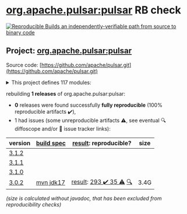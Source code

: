 [org.apache.pulsar:pulsar](https://central.sonatype.com/artifact/org.apache.pulsar/pulsar/versions) RB check
=======

[![Reproducible Builds](https://reproducible-builds.org/images/logos/rb.svg) an independently-verifiable path from source to binary code](https://reproducible-builds.org/)

## Project: [org.apache.pulsar:pulsar](https://central.sonatype.com/artifact/org.apache.pulsar/pulsar/versions)

Source code: [https://github.com/apache/pulsar.git](https://github.com/apache/pulsar.git)

<details><summary>This project defines 117 modules:</summary>

* [org.apache.pulsar.tests:integration](https://central.sonatype.com/artifact/org.apache.pulsar.tests/integration/3.0.2)
* [org.apache.pulsar:bouncy-castle-bc](https://central.sonatype.com/artifact/org.apache.pulsar/bouncy-castle-bc/3.0.2)
* [org.apache.pulsar:bouncy-castle-bcfips](https://central.sonatype.com/artifact/org.apache.pulsar/bouncy-castle-bcfips/3.0.2)
* [org.apache.pulsar:bouncy-castle-parent](https://central.sonatype.com/artifact/org.apache.pulsar/bouncy-castle-parent/3.0.2)
* [org.apache.pulsar:buildtools](https://central.sonatype.com/artifact/org.apache.pulsar/buildtools/3.0.2)
* [org.apache.pulsar:distribution](https://central.sonatype.com/artifact/org.apache.pulsar/distribution/3.0.2)
* [org.apache.pulsar:docker-images](https://central.sonatype.com/artifact/org.apache.pulsar/docker-images/3.0.2)
* [org.apache.pulsar:jclouds-shaded](https://central.sonatype.com/artifact/org.apache.pulsar/jclouds-shaded/3.0.2)
* [org.apache.pulsar:managed-ledger](https://central.sonatype.com/artifact/org.apache.pulsar/managed-ledger/3.0.2)
* [org.apache.pulsar:pulsar](https://central.sonatype.com/artifact/org.apache.pulsar/pulsar/3.0.2)
* [org.apache.pulsar:pulsar-all-docker-image](https://central.sonatype.com/artifact/org.apache.pulsar/pulsar-all-docker-image/3.0.2)
* [org.apache.pulsar:pulsar-broker](https://central.sonatype.com/artifact/org.apache.pulsar/pulsar-broker/3.0.2)
* [org.apache.pulsar:pulsar-broker-auth-athenz](https://central.sonatype.com/artifact/org.apache.pulsar/pulsar-broker-auth-athenz/3.0.2)
* [org.apache.pulsar:pulsar-broker-auth-oidc](https://central.sonatype.com/artifact/org.apache.pulsar/pulsar-broker-auth-oidc/3.0.2)
* [org.apache.pulsar:pulsar-broker-auth-sasl](https://central.sonatype.com/artifact/org.apache.pulsar/pulsar-broker-auth-sasl/3.0.2)
* [org.apache.pulsar:pulsar-broker-common](https://central.sonatype.com/artifact/org.apache.pulsar/pulsar-broker-common/3.0.2)
* [org.apache.pulsar:pulsar-client](https://central.sonatype.com/artifact/org.apache.pulsar/pulsar-client/3.0.2)
* [org.apache.pulsar:pulsar-client-1x](https://central.sonatype.com/artifact/org.apache.pulsar/pulsar-client-1x/3.0.2)
* [org.apache.pulsar:pulsar-client-1x-base](https://central.sonatype.com/artifact/org.apache.pulsar/pulsar-client-1x-base/3.0.2)
* [org.apache.pulsar:pulsar-client-2x-shaded](https://central.sonatype.com/artifact/org.apache.pulsar/pulsar-client-2x-shaded/3.0.2)
* [org.apache.pulsar:pulsar-client-admin](https://central.sonatype.com/artifact/org.apache.pulsar/pulsar-client-admin/3.0.2)
* [org.apache.pulsar:pulsar-client-admin-api](https://central.sonatype.com/artifact/org.apache.pulsar/pulsar-client-admin-api/3.0.2)
* [org.apache.pulsar:pulsar-client-admin-original](https://central.sonatype.com/artifact/org.apache.pulsar/pulsar-client-admin-original/3.0.2)
* [org.apache.pulsar:pulsar-client-all](https://central.sonatype.com/artifact/org.apache.pulsar/pulsar-client-all/3.0.2)
* [org.apache.pulsar:pulsar-client-api](https://central.sonatype.com/artifact/org.apache.pulsar/pulsar-client-api/3.0.2)
* [org.apache.pulsar:pulsar-client-auth-athenz](https://central.sonatype.com/artifact/org.apache.pulsar/pulsar-client-auth-athenz/3.0.2)
* [org.apache.pulsar:pulsar-client-auth-sasl](https://central.sonatype.com/artifact/org.apache.pulsar/pulsar-client-auth-sasl/3.0.2)
* [org.apache.pulsar:pulsar-client-messagecrypto-bc](https://central.sonatype.com/artifact/org.apache.pulsar/pulsar-client-messagecrypto-bc/3.0.2)
* [org.apache.pulsar:pulsar-client-original](https://central.sonatype.com/artifact/org.apache.pulsar/pulsar-client-original/3.0.2)
* [org.apache.pulsar:pulsar-client-tools](https://central.sonatype.com/artifact/org.apache.pulsar/pulsar-client-tools/3.0.2)
* [org.apache.pulsar:pulsar-client-tools-api](https://central.sonatype.com/artifact/org.apache.pulsar/pulsar-client-tools-api/3.0.2)
* [org.apache.pulsar:pulsar-common](https://central.sonatype.com/artifact/org.apache.pulsar/pulsar-common/3.0.2)
* [org.apache.pulsar:pulsar-config-validation](https://central.sonatype.com/artifact/org.apache.pulsar/pulsar-config-validation/3.0.2)
* [org.apache.pulsar:pulsar-docker-image](https://central.sonatype.com/artifact/org.apache.pulsar/pulsar-docker-image/3.0.2)
* [org.apache.pulsar:pulsar-functions](https://central.sonatype.com/artifact/org.apache.pulsar/pulsar-functions/3.0.2)
* [org.apache.pulsar:pulsar-functions-api](https://central.sonatype.com/artifact/org.apache.pulsar/pulsar-functions-api/3.0.2)
* [org.apache.pulsar:pulsar-functions-api-examples](https://central.sonatype.com/artifact/org.apache.pulsar/pulsar-functions-api-examples/3.0.2)
* [org.apache.pulsar:pulsar-functions-api-examples-builtin](https://central.sonatype.com/artifact/org.apache.pulsar/pulsar-functions-api-examples-builtin/3.0.2)
* [org.apache.pulsar:pulsar-functions-instance](https://central.sonatype.com/artifact/org.apache.pulsar/pulsar-functions-instance/3.0.2)
* [org.apache.pulsar:pulsar-functions-local-runner](https://central.sonatype.com/artifact/org.apache.pulsar/pulsar-functions-local-runner/3.0.2)
* [org.apache.pulsar:pulsar-functions-local-runner-original](https://central.sonatype.com/artifact/org.apache.pulsar/pulsar-functions-local-runner-original/3.0.2)
* [org.apache.pulsar:pulsar-functions-proto](https://central.sonatype.com/artifact/org.apache.pulsar/pulsar-functions-proto/3.0.2)
* [org.apache.pulsar:pulsar-functions-runtime](https://central.sonatype.com/artifact/org.apache.pulsar/pulsar-functions-runtime/3.0.2)
* [org.apache.pulsar:pulsar-functions-runtime-all](https://central.sonatype.com/artifact/org.apache.pulsar/pulsar-functions-runtime-all/3.0.2)
* [org.apache.pulsar:pulsar-functions-secrets](https://central.sonatype.com/artifact/org.apache.pulsar/pulsar-functions-secrets/3.0.2)
* [org.apache.pulsar:pulsar-functions-utils](https://central.sonatype.com/artifact/org.apache.pulsar/pulsar-functions-utils/3.0.2)
* [org.apache.pulsar:pulsar-functions-worker](https://central.sonatype.com/artifact/org.apache.pulsar/pulsar-functions-worker/3.0.2)
* [org.apache.pulsar:pulsar-io](https://central.sonatype.com/artifact/org.apache.pulsar/pulsar-io/3.0.2)
* [org.apache.pulsar:pulsar-io-aerospike](https://central.sonatype.com/artifact/org.apache.pulsar/pulsar-io-aerospike/3.0.2)
* [org.apache.pulsar:pulsar-io-alluxio](https://central.sonatype.com/artifact/org.apache.pulsar/pulsar-io-alluxio/3.0.2)
* [org.apache.pulsar:pulsar-io-aws](https://central.sonatype.com/artifact/org.apache.pulsar/pulsar-io-aws/3.0.2)
* [org.apache.pulsar:pulsar-io-batch-data-generator](https://central.sonatype.com/artifact/org.apache.pulsar/pulsar-io-batch-data-generator/3.0.2)
* [org.apache.pulsar:pulsar-io-batch-discovery-triggerers](https://central.sonatype.com/artifact/org.apache.pulsar/pulsar-io-batch-discovery-triggerers/3.0.2)
* [org.apache.pulsar:pulsar-io-canal](https://central.sonatype.com/artifact/org.apache.pulsar/pulsar-io-canal/3.0.2)
* [org.apache.pulsar:pulsar-io-cassandra](https://central.sonatype.com/artifact/org.apache.pulsar/pulsar-io-cassandra/3.0.2)
* [org.apache.pulsar:pulsar-io-common](https://central.sonatype.com/artifact/org.apache.pulsar/pulsar-io-common/3.0.2)
* [org.apache.pulsar:pulsar-io-core](https://central.sonatype.com/artifact/org.apache.pulsar/pulsar-io-core/3.0.2)
* [org.apache.pulsar:pulsar-io-data-generator](https://central.sonatype.com/artifact/org.apache.pulsar/pulsar-io-data-generator/3.0.2)
* [org.apache.pulsar:pulsar-io-debezium](https://central.sonatype.com/artifact/org.apache.pulsar/pulsar-io-debezium/3.0.2)
* [org.apache.pulsar:pulsar-io-debezium-core](https://central.sonatype.com/artifact/org.apache.pulsar/pulsar-io-debezium-core/3.0.2)
* [org.apache.pulsar:pulsar-io-debezium-mongodb](https://central.sonatype.com/artifact/org.apache.pulsar/pulsar-io-debezium-mongodb/3.0.2)
* [org.apache.pulsar:pulsar-io-debezium-mssql](https://central.sonatype.com/artifact/org.apache.pulsar/pulsar-io-debezium-mssql/3.0.2)
* [org.apache.pulsar:pulsar-io-debezium-mysql](https://central.sonatype.com/artifact/org.apache.pulsar/pulsar-io-debezium-mysql/3.0.2)
* [org.apache.pulsar:pulsar-io-debezium-oracle](https://central.sonatype.com/artifact/org.apache.pulsar/pulsar-io-debezium-oracle/3.0.2)
* [org.apache.pulsar:pulsar-io-debezium-postgres](https://central.sonatype.com/artifact/org.apache.pulsar/pulsar-io-debezium-postgres/3.0.2)
* [org.apache.pulsar:pulsar-io-distribution](https://central.sonatype.com/artifact/org.apache.pulsar/pulsar-io-distribution/3.0.2)
* [org.apache.pulsar:pulsar-io-docs](https://central.sonatype.com/artifact/org.apache.pulsar/pulsar-io-docs/3.0.2)
* [org.apache.pulsar:pulsar-io-dynamodb](https://central.sonatype.com/artifact/org.apache.pulsar/pulsar-io-dynamodb/3.0.2)
* [org.apache.pulsar:pulsar-io-elastic-search](https://central.sonatype.com/artifact/org.apache.pulsar/pulsar-io-elastic-search/3.0.2)
* [org.apache.pulsar:pulsar-io-file](https://central.sonatype.com/artifact/org.apache.pulsar/pulsar-io-file/3.0.2)
* [org.apache.pulsar:pulsar-io-flume](https://central.sonatype.com/artifact/org.apache.pulsar/pulsar-io-flume/3.0.2)
* [org.apache.pulsar:pulsar-io-hbase](https://central.sonatype.com/artifact/org.apache.pulsar/pulsar-io-hbase/3.0.2)
* [org.apache.pulsar:pulsar-io-hdfs2](https://central.sonatype.com/artifact/org.apache.pulsar/pulsar-io-hdfs2/3.0.2)
* [org.apache.pulsar:pulsar-io-hdfs3](https://central.sonatype.com/artifact/org.apache.pulsar/pulsar-io-hdfs3/3.0.2)
* [org.apache.pulsar:pulsar-io-http](https://central.sonatype.com/artifact/org.apache.pulsar/pulsar-io-http/3.0.2)
* [org.apache.pulsar:pulsar-io-influxdb](https://central.sonatype.com/artifact/org.apache.pulsar/pulsar-io-influxdb/3.0.2)
* [org.apache.pulsar:pulsar-io-jdbc](https://central.sonatype.com/artifact/org.apache.pulsar/pulsar-io-jdbc/3.0.2)
* [org.apache.pulsar:pulsar-io-jdbc-clickhouse](https://central.sonatype.com/artifact/org.apache.pulsar/pulsar-io-jdbc-clickhouse/3.0.2)
* [org.apache.pulsar:pulsar-io-jdbc-core](https://central.sonatype.com/artifact/org.apache.pulsar/pulsar-io-jdbc-core/3.0.2)
* [org.apache.pulsar:pulsar-io-jdbc-mariadb](https://central.sonatype.com/artifact/org.apache.pulsar/pulsar-io-jdbc-mariadb/3.0.2)
* [org.apache.pulsar:pulsar-io-jdbc-openmldb](https://central.sonatype.com/artifact/org.apache.pulsar/pulsar-io-jdbc-openmldb/3.0.2)
* [org.apache.pulsar:pulsar-io-jdbc-postgres](https://central.sonatype.com/artifact/org.apache.pulsar/pulsar-io-jdbc-postgres/3.0.2)
* [org.apache.pulsar:pulsar-io-jdbc-sqlite](https://central.sonatype.com/artifact/org.apache.pulsar/pulsar-io-jdbc-sqlite/3.0.2)
* [org.apache.pulsar:pulsar-io-kafka](https://central.sonatype.com/artifact/org.apache.pulsar/pulsar-io-kafka/3.0.2)
* [org.apache.pulsar:pulsar-io-kafka-connect-adaptor](https://central.sonatype.com/artifact/org.apache.pulsar/pulsar-io-kafka-connect-adaptor/3.0.2)
* [org.apache.pulsar:pulsar-io-kafka-connect-adaptor-nar](https://central.sonatype.com/artifact/org.apache.pulsar/pulsar-io-kafka-connect-adaptor-nar/3.0.2)
* [org.apache.pulsar:pulsar-io-kinesis](https://central.sonatype.com/artifact/org.apache.pulsar/pulsar-io-kinesis/3.0.2)
* [org.apache.pulsar:pulsar-io-mongo](https://central.sonatype.com/artifact/org.apache.pulsar/pulsar-io-mongo/3.0.2)
* [org.apache.pulsar:pulsar-io-netty](https://central.sonatype.com/artifact/org.apache.pulsar/pulsar-io-netty/3.0.2)
* [org.apache.pulsar:pulsar-io-nsq](https://central.sonatype.com/artifact/org.apache.pulsar/pulsar-io-nsq/3.0.2)
* [org.apache.pulsar:pulsar-io-rabbitmq](https://central.sonatype.com/artifact/org.apache.pulsar/pulsar-io-rabbitmq/3.0.2)
* [org.apache.pulsar:pulsar-io-redis](https://central.sonatype.com/artifact/org.apache.pulsar/pulsar-io-redis/3.0.2)
* [org.apache.pulsar:pulsar-io-solr](https://central.sonatype.com/artifact/org.apache.pulsar/pulsar-io-solr/3.0.2)
* [org.apache.pulsar:pulsar-io-twitter](https://central.sonatype.com/artifact/org.apache.pulsar/pulsar-io-twitter/3.0.2)
* [org.apache.pulsar:pulsar-metadata](https://central.sonatype.com/artifact/org.apache.pulsar/pulsar-metadata/3.0.2)
* [org.apache.pulsar:pulsar-offloader-distribution](https://central.sonatype.com/artifact/org.apache.pulsar/pulsar-offloader-distribution/3.0.2)
* [org.apache.pulsar:pulsar-package-bookkeeper-storage](https://central.sonatype.com/artifact/org.apache.pulsar/pulsar-package-bookkeeper-storage/3.0.2)
* [org.apache.pulsar:pulsar-package-core](https://central.sonatype.com/artifact/org.apache.pulsar/pulsar-package-core/3.0.2)
* [org.apache.pulsar:pulsar-package-filesystem-storage](https://central.sonatype.com/artifact/org.apache.pulsar/pulsar-package-filesystem-storage/3.0.2)
* [org.apache.pulsar:pulsar-package-management](https://central.sonatype.com/artifact/org.apache.pulsar/pulsar-package-management/3.0.2)
* [org.apache.pulsar:pulsar-presto-connector](https://central.sonatype.com/artifact/org.apache.pulsar/pulsar-presto-connector/3.0.2)
* [org.apache.pulsar:pulsar-presto-connector-original](https://central.sonatype.com/artifact/org.apache.pulsar/pulsar-presto-connector-original/3.0.2)
* [org.apache.pulsar:pulsar-presto-distribution](https://central.sonatype.com/artifact/org.apache.pulsar/pulsar-presto-distribution/3.0.2)
* [org.apache.pulsar:pulsar-proxy](https://central.sonatype.com/artifact/org.apache.pulsar/pulsar-proxy/3.0.2)
* [org.apache.pulsar:pulsar-server-distribution](https://central.sonatype.com/artifact/org.apache.pulsar/pulsar-server-distribution/3.0.2)
* [org.apache.pulsar:pulsar-shell-distribution](https://central.sonatype.com/artifact/org.apache.pulsar/pulsar-shell-distribution/3.0.2)
* [org.apache.pulsar:pulsar-sql](https://central.sonatype.com/artifact/org.apache.pulsar/pulsar-sql/3.0.2)
* [org.apache.pulsar:pulsar-testclient](https://central.sonatype.com/artifact/org.apache.pulsar/pulsar-testclient/3.0.2)
* [org.apache.pulsar:pulsar-transaction-common](https://central.sonatype.com/artifact/org.apache.pulsar/pulsar-transaction-common/3.0.2)
* [org.apache.pulsar:pulsar-transaction-coordinator](https://central.sonatype.com/artifact/org.apache.pulsar/pulsar-transaction-coordinator/3.0.2)
* [org.apache.pulsar:pulsar-transaction-parent](https://central.sonatype.com/artifact/org.apache.pulsar/pulsar-transaction-parent/3.0.2)
* [org.apache.pulsar:pulsar-websocket](https://central.sonatype.com/artifact/org.apache.pulsar/pulsar-websocket/3.0.2)
* [org.apache.pulsar:structured-event-log](https://central.sonatype.com/artifact/org.apache.pulsar/structured-event-log/3.0.2)
* [org.apache.pulsar:testmocks](https://central.sonatype.com/artifact/org.apache.pulsar/testmocks/3.0.2)
* [org.apache.pulsar:tiered-storage-file-system](https://central.sonatype.com/artifact/org.apache.pulsar/tiered-storage-file-system/3.0.2)
* [org.apache.pulsar:tiered-storage-jcloud](https://central.sonatype.com/artifact/org.apache.pulsar/tiered-storage-jcloud/3.0.2)
* [org.apache.pulsar:tiered-storage-parent](https://central.sonatype.com/artifact/org.apache.pulsar/tiered-storage-parent/3.0.2)
</details>

rebuilding **1 releases** of org.apache.pulsar:pulsar:
- **0** releases were found successfully **fully reproducible** (100% reproducible artifacts :heavy_check_mark:),
- 1 had issues (some unreproducible artifacts :warning:, see eventual :mag: diffoscope and/or :memo: issue tracker links):

| version | [build spec](/BUILDSPEC.md) | [result](https://reproducible-builds.org/docs/jvm/): reproducible? | size |
| -- | --------- | ------ | -- |
| [3.1.2](https://central.sonatype.com/artifact/org.apache.pulsar/pulsar/3.1.2/pom) | | | |
| [3.1.1](https://central.sonatype.com/artifact/org.apache.pulsar/pulsar/3.1.1/pom) | | | |
| [3.1.0](https://central.sonatype.com/artifact/org.apache.pulsar/pulsar/3.1.0/pom) | | | |
| [3.0.2](https://central.sonatype.com/artifact/org.apache.pulsar/pulsar/3.0.2/pom) | [mvn jdk17](pulsar-3.0.2.buildspec) | [result](pulsar-3.0.2.buildinfo): [293 :heavy_check_mark:  35 :warning:](pulsar-3.0.2.buildcompare) [:mag:](pulsar-3.0.2.diffoscope) | 3.4G |

<i>(size is calculated without javadoc, that has been excluded from reproducibility checks)</i>
